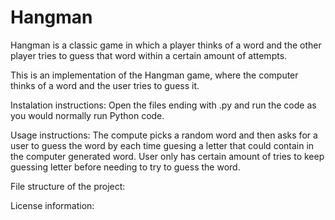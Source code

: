 # Hangman
Hangman is a classic game in which a player thinks of a word and the other player tries to guess that word within a certain amount of attempts.

This is an implementation of the Hangman game, where the computer thinks of a word and the user tries to guess it. 


Instalation instructions: Open the files ending with .py and run the code as you would normally run Python code. 


Usage instructions: The compute picks a random word and then asks for a user to guess the word by each time guesing a letter that could contain in the computer generated word. User only has certain amount of tries to keep guessing letter before needing to try to guess the word. 


File structure of the project: 


License information: 
